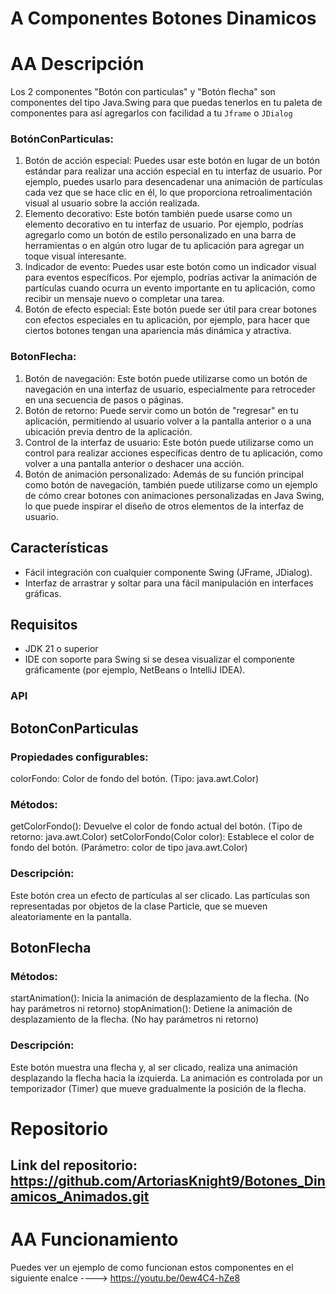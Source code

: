 # A Componentes Botones Dinamicos
# AA Descripción
Los 2 componentes "Botón con particulas" y "Botón flecha" son componentes del tipo Java.Swing para que puedas tenerlos en tu paleta de componentes para así agregarlos con facilidad a tu ``Jframe`` o ``JDialog``

### BotónConParticulas:
1. Botón de acción especial: Puedes usar este botón en lugar de un botón estándar para realizar una acción especial en tu interfaz de usuario. Por ejemplo, puedes usarlo para desencadenar una animación de partículas cada vez que se hace clic en él, lo que proporciona retroalimentación visual al usuario sobre la acción realizada.
2. Elemento decorativo: Este botón también puede usarse como un elemento decorativo en tu interfaz de usuario. Por ejemplo, podrías agregarlo como un botón de estilo personalizado en una barra de herramientas o en algún otro lugar de tu aplicación para agregar un toque visual interesante.
3. Indicador de evento: Puedes usar este botón como un indicador visual para eventos específicos. Por ejemplo, podrías activar la animación de partículas cuando ocurra un evento importante en tu aplicación, como recibir un mensaje nuevo o completar una tarea.
4. Botón de efecto especial: Este botón puede ser útil para crear botones con efectos especiales en tu aplicación, por ejemplo, para hacer que ciertos botones tengan una apariencia más dinámica y atractiva.
### BotonFlecha:
1. Botón de navegación: Este botón puede utilizarse como un botón de navegación en una interfaz de usuario, especialmente para retroceder en una secuencia de pasos o páginas.
2. Botón de retorno: Puede servir como un botón de "regresar" en tu aplicación, permitiendo al usuario volver a la pantalla anterior o a una ubicación previa dentro de la aplicación.
3. Control de la interfaz de usuario: Este botón puede utilizarse como un control para realizar acciones específicas dentro de tu aplicación, como volver a una pantalla anterior o deshacer una acción.
4. Botón de animación personalizado: Además de su función principal como botón de navegación, también puede utilizarse como un ejemplo de cómo crear botones con animaciones personalizadas en Java Swing, lo que puede inspirar el diseño de otros elementos de la interfaz de usuario.

## Características 

+ Fácil integración con cualquier componente Swing (JFrame, JDialog).
+ Interfaz de arrastrar y soltar para una fácil manipulación en interfaces gráficas.

## Requisitos
+ JDK 21 o superior
+ IDE con soporte para Swing si se desea visualizar el componente gráficamente (por ejemplo, NetBeans o IntelliJ IDEA).

### API

## BotonConParticulas
### Propiedades configurables:
colorFondo: Color de fondo del botón. (Tipo: java.awt.Color)
### Métodos:
getColorFondo(): Devuelve el color de fondo actual del botón. (Tipo de retorno: java.awt.Color)
setColorFondo(Color color): Establece el color de fondo del botón. (Parámetro: color de tipo java.awt.Color)
### Descripción:
Este botón crea un efecto de partículas al ser clicado. Las partículas son representadas por objetos de la clase Particle, que se mueven aleatoriamente en la pantalla.

## BotonFlecha
### Métodos:
startAnimation(): Inicia la animación de desplazamiento de la flecha. (No hay parámetros ni retorno)
stopAnimation(): Detiene la animación de desplazamiento de la flecha. (No hay parámetros ni retorno)
### Descripción:
Este botón muestra una flecha y, al ser clicado, realiza una animación desplazando la flecha hacia la izquierda. La animación es controlada por un temporizador (Timer) que mueve gradualmente la posición de la flecha.
# Repositorio
## Link del repositorio: https://github.com/ArtoriasKnight9/Botones_Dinamicos_Animados.git 
# AA Funcionamiento
Puedes ver un ejemplo de como funcionan estos componentes en el 
siguiente enalce ----> https://youtu.be/0ew4C4-hZe8
